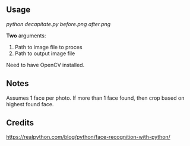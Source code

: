 ## Usage

*python decapitate.py before.png after.png*

__Two__ arguments:
1. Path to image file to proces
2. Path to output image file

Need to have OpenCV installed.

## Notes
Assumes 1 face per photo.
If more than 1 face found, then crop based on highest found face.

## Credits
https://realpython.com/blog/python/face-recognition-with-python/